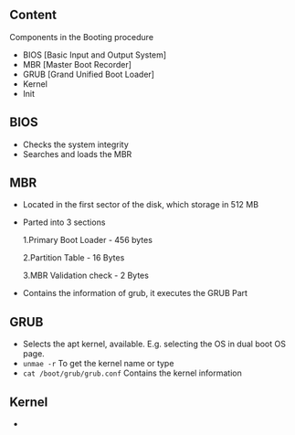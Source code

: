 ## Content


Components in the Booting procedure
- BIOS [Basic Input and Output System]
- MBR [Master Boot Recorder]
- GRUB [Grand Unified Boot Loader]
- Kernel
- Init

## BIOS
- Checks the system integrity
- Searches and loads the MBR

## MBR
- Located in the first sector of the disk, which storage in 512 MB
- Parted into 3 sections


    1.Primary Boot Loader - 456 bytes

    2.Partition Table - 16 Bytes

    3.MBR Validation check - 2 Bytes

- Contains the information of grub, it executes the GRUB Part 

## GRUB 
- Selects the apt kernel, available. E.g. selecting the OS in dual boot OS page.
- `unmae -r` To get the kernel name or type
- `cat /boot/grub/grub.conf` Contains the kernel information

## Kernel
-